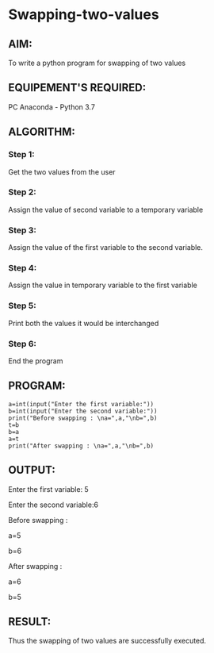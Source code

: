# Swapping-two-values
## AIM:
To write a python program for swapping of two values
## EQUIPEMENT'S REQUIRED: 
PC
Anaconda - Python 3.7
## ALGORITHM: 
### Step 1:
Get the two values from the user
### Step 2: 
Assign the value of second variable to a temporary variable 
### Step 3: 
Assign the value of the first variable to the second variable.
### Step 4:  
Assign the value in temporary variable to the first variable
### Step 5: 
Print both the values it would be interchanged
### Step 6: 
End the program
## PROGRAM:
~~~
a=int(input("Enter the first variable:"))
b=int(input("Enter the second variable:"))
print("Before swapping : \na=",a,"\nb=",b)
t=b
b=a
a=t
print("After swapping : \na=",a,"\nb=",b)
~~~
## OUTPUT:
Enter the first variable: 5

Enter the second variable:6

Before swapping : 

a=5

b=6

After swapping :

a=6

b=5

## RESULT:
Thus the swapping of two values are successfully executed.